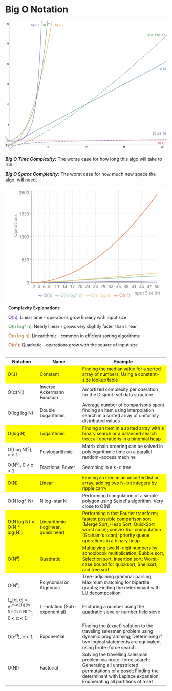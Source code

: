 # Big O Notation

![bigOcomparison_2](images/bigOgraph.jpg)

**_Big O Time Complexity:_** The worse case for how long this algo will take to run.

**_Big O Space Complexity:_** The worst case for how much new space the algo. will need.

![bigOcomparison_2](images/comparison.jpg)

<table>
  <tr>
    <th>Notation</th>
    <th>Name</th>
    <th>Example</th>
  </tr>
  <tr style="background-color: yellow;">
    <td>O(1)</td>
    <td>Constant</td>
    <td>Finding the median value for a sorted array of numbers; Using a constant-size lookup table</td>
  </tr>
  <tr>
    <td>O(α(N))</td>
    <td>Inverse Ackermann Function</td>
    <td>Amortized complexity per operation for the Disjoint-set data structure</td>
  </tr>
  <tr>
    <td>O(log log N)</td>
    <td>Double Logarithmic</td>
    <td>Average number of comparisons spent finding an item using interpolation search in a sorted array of uniformly distributed values</td>
  </tr>
  <tr style="background-color: yellow;">
    <td>O(log N)</td>
    <td>Logarithmic</td>
    <td>Finding an item in a sorted array with a binary search or a balanced search tree; all operations in a binomial heap</td>
  </tr>
  <tr>
    <td>O((log N)<sup>c</sup>), c > 1</td>
    <td>Polylogarithmic</td>
    <td>Matrix chain ordering can be solved in polylogarithmic time on a parallel random-access machine</td>
  </tr>
  <tr>
    <td>O(N<sup>c</sup>), 0 < c < 1</td>
    <td>Fractional Power</td>
    <td>Searching in a k-d tree</td>
  </tr>
  <tr style="background-color: yellow;">
    <td>O(N)</td>
    <td>Linear</td>
    <td>Finding an item in an unsorted list or array; adding two N-bit integers by ripple carry</td>
  </tr>
  <tr>
    <td>O(N log* N)</td>
    <td>N log-star N</td>
    <td>Performing triangulation of a simple polygon using Seidel's algorithm. Very close to O(N)</td>
  </tr>
  <tr style="background-color: yellow;">
    <td>O(N log N) = O(N * log(N))</td>
    <td>Linearithmic (loglinear, quasilinear)</td>
    <td>Performing a fast Fourier transform; fastest possible comparison sort (Merge Sort, Heap Sort, QuickSort worst case); convex hull computation (Graham's scan); priority queue operations in a binary heap</td>
  </tr>
  <tr style="background-color: yellow;">
    <td>O(N²)</td>
    <td>Quadratic</td>
    <td>Multiplying two N-digit numbers by schoolbook multiplication; Bubble sort, Selection sort, Insertion sort; Worst-case bound for quicksort, Shellsort, and tree sort</td>
  </tr>
  <tr>
    <td>O(N<sup>c</sup>)</td>
    <td>Polynomial or Algebraic</td>
    <td>Tree-adjoining grammar parsing; Maximum matching for bipartite graphs; Finding the determinant with LU decomposition</td>
  </tr>
  <tr>
    <td>Lₙ[α, c] = e<sup>(c+o(1))(ln N)ᵅ(ln ln N)¹⁻ᵅ</sup>, 0 < α < 1</td>
    <td>L-notation (Sub-exponential)</td>
    <td>Factoring a number using the quadratic sieve or number field sieve</td>
  </tr>
  <tr>
    <td>O(c<sup>N</sup>), c > 1</td>
    <td>Exponential</td>
    <td>Finding the (exact) solution to the traveling salesman problem using dynamic programming; Determining if two logical statements are equivalent using brute-force search</td>
  </tr>
  <tr>
    <td>O(N!)</td>
    <td>Factorial</td>
    <td>Solving the travelling salesman problem via brute-force search; Generating all unrestricted permutations of a poset; Finding the determinant with Laplace expansion; Enumerating all partitions of a set</td>
  </tr>
</table>
